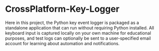 # CrossPlatform-Key-Logger
Here in this project, the Python key event logger is packaged as a standalone application that can run without requiring Python installed. All keyboard input is captured locally on your own machine for educational purposes, and test logs can optionally be sent to a user-specified email account for learning about automation and notifications.
